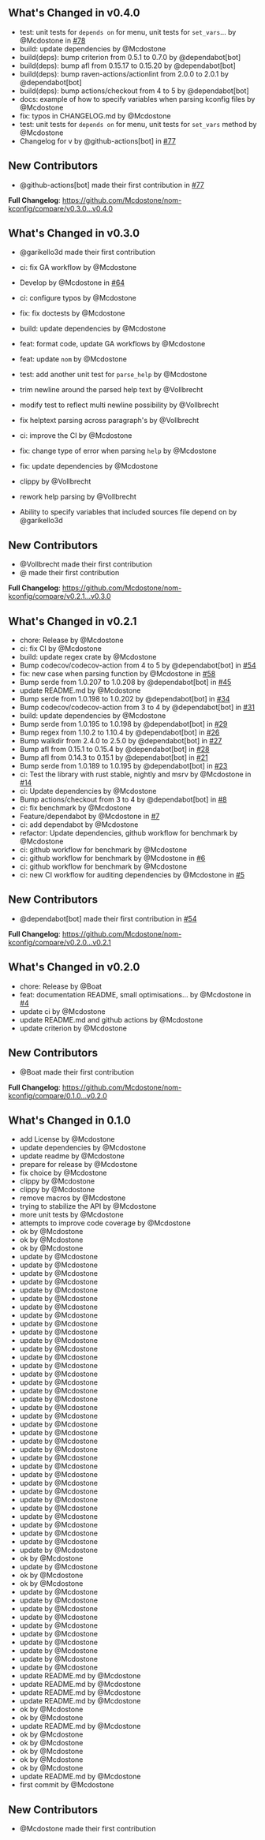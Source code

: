 ## What's Changed in v0.4.0
* test: unit tests for `depends on` for menu, unit tests for `set_vars`… by @Mcdostone in [#78](https://github.com/Mcdostone/nom-kconfig/pull/78)
* build: update dependencies by @Mcdostone
* build(deps): bump criterion from 0.5.1 to 0.7.0 by @dependabot[bot]
* build(deps): bump afl from 0.15.17 to 0.15.20 by @dependabot[bot]
* build(deps): bump raven-actions/actionlint from 2.0.0 to 2.0.1 by @dependabot[bot]
* build(deps): bump actions/checkout from 4 to 5 by @dependabot[bot]
* docs: example of how to specify variables when parsing kconfig files by @Mcdostone
* fix: typos in CHANGELOG.md by @Mcdostone
* test: unit tests for `depends on` for menu, unit tests for `set_vars` method by @Mcdostone
* Changelog for v by @github-actions[bot] in [#77](https://github.com/Mcdostone/nom-kconfig/pull/77)

## New Contributors
* @github-actions[bot] made their first contribution in [#77](https://github.com/Mcdostone/nom-kconfig/pull/77)

**Full Changelog**: https://github.com/Mcdostone/nom-kconfig/compare/v0.3.0...v0.4.0

## What's Changed in v0.3.0

* @garikello3d made their first contribution

* ci: fix GA workflow by @Mcdostone
* Develop by @Mcdostone in [#64](https://github.com/Mcdostone/nom-kconfig/pull/64)
* ci: configure typos by @Mcdostone
* fix: fix doctests by @Mcdostone
* build: update dependencies by @Mcdostone
* feat: format code, update GA workflows by @Mcdostone
* feat: update `nom` by @Mcdostone
* test: add another unit test for `parse_help` by @Mcdostone
* trim newline around the parsed help text by @Vollbrecht
* modify test to reflect multi newline possibility by @Vollbrecht
* fix helptext parsing across paragraph's by @Vollbrecht
* ci: improve the CI by @Mcdostone
* fix: change type of error when parsing `help` by @Mcdostone
* fix: update dependencies by @Mcdostone
* clippy by @Vollbrecht
* rework help parsing by @Vollbrecht
* Ability to specify variables that included sources file depend on by @garikello3d

## New Contributors
* @Vollbrecht made their first contribution
* @ made their first contribution

**Full Changelog**: https://github.com/Mcdostone/nom-kconfig/compare/v0.2.1...v0.3.0

## What's Changed in v0.2.1
* chore: Release by @Mcdostone
* ci: fix CI by @Mcdostone
* build: update regex crate by @Mcdostone
* Bump codecov/codecov-action from 4 to 5 by @dependabot[bot] in [#54](https://github.com/Mcdostone/nom-kconfig/pull/54)
* fix: new case when parsing function by @Mcdostone in [#58](https://github.com/Mcdostone/nom-kconfig/pull/58)
* Bump serde from 1.0.207 to 1.0.208 by @dependabot[bot] in [#45](https://github.com/Mcdostone/nom-kconfig/pull/45)
* update README.md by @Mcdostone
* Bump serde from 1.0.198 to 1.0.202 by @dependabot[bot] in [#34](https://github.com/Mcdostone/nom-kconfig/pull/34)
* Bump codecov/codecov-action from 3 to 4 by @dependabot[bot] in [#31](https://github.com/Mcdostone/nom-kconfig/pull/31)
* build: update dependencies by @Mcdostone
* Bump serde from 1.0.195 to 1.0.198 by @dependabot[bot] in [#29](https://github.com/Mcdostone/nom-kconfig/pull/29)
* Bump regex from 1.10.2 to 1.10.4 by @dependabot[bot] in [#26](https://github.com/Mcdostone/nom-kconfig/pull/26)
* Bump walkdir from 2.4.0 to 2.5.0 by @dependabot[bot] in [#27](https://github.com/Mcdostone/nom-kconfig/pull/27)
* Bump afl from 0.15.1 to 0.15.4 by @dependabot[bot] in [#28](https://github.com/Mcdostone/nom-kconfig/pull/28)
* Bump afl from 0.14.3 to 0.15.1 by @dependabot[bot] in [#21](https://github.com/Mcdostone/nom-kconfig/pull/21)
* Bump serde from 1.0.189 to 1.0.195 by @dependabot[bot] in [#23](https://github.com/Mcdostone/nom-kconfig/pull/23)
* ci: Test the library with rust stable, nightly and msrv by @Mcdostone in [#14](https://github.com/Mcdostone/nom-kconfig/pull/14)
* ci: Update dependencies by @Mcdostone
* Bump actions/checkout from 3 to 4 by @dependabot[bot] in [#8](https://github.com/Mcdostone/nom-kconfig/pull/8)
* ci: fix benchmark by @Mcdostone
* Feature/dependabot by @Mcdostone in [#7](https://github.com/Mcdostone/nom-kconfig/pull/7)
* ci: add dependabot by @Mcdostone
* refactor: Update dependencies, github workflow for benchmark by @Mcdostone
* ci: github workflow for benchmark by @Mcdostone
* ci: github workflow for benchmark by @Mcdostone in [#6](https://github.com/Mcdostone/nom-kconfig/pull/6)
* ci: github workflow for benchmark by @Mcdostone
* ci: new CI workflow for auditing dependencies by @Mcdostone in [#5](https://github.com/Mcdostone/nom-kconfig/pull/5)

## New Contributors
* @dependabot[bot] made their first contribution in [#54](https://github.com/Mcdostone/nom-kconfig/pull/54)

**Full Changelog**: https://github.com/Mcdostone/nom-kconfig/compare/v0.2.0...v0.2.1

## What's Changed in v0.2.0
* chore: Release by @Boat
* feat: documentation README, small optimisations… by @Mcdostone in [#4](https://github.com/Mcdostone/nom-kconfig/pull/4)
* update ci by @Mcdostone
* update README.md and github actions by @Mcdostone
* update criterion by @Mcdostone

## New Contributors
* @Boat made their first contribution

**Full Changelog**: https://github.com/Mcdostone/nom-kconfig/compare/0.1.0...v0.2.0

## What's Changed in 0.1.0
* add License by @Mcdostone
* update dependencies by @Mcdostone
* update readme by @Mcdostone
* prepare for release by @Mcdostone
* fix choice by @Mcdostone
* clippy by @Mcdostone
* clippy by @Mcdostone
* remove macros by @Mcdostone
* trying to stabilize the API by @Mcdostone
* more unit tests by @Mcdostone
* attempts to improve code coverage by @Mcdostone
* ok by @Mcdostone
* ok by @Mcdostone
* ok by @Mcdostone
* update by @Mcdostone
* update by @Mcdostone
* update by @Mcdostone
* update by @Mcdostone
* update by @Mcdostone
* update by @Mcdostone
* update by @Mcdostone
* update by @Mcdostone
* update by @Mcdostone
* update by @Mcdostone
* update by @Mcdostone
* update by @Mcdostone
* update by @Mcdostone
* update by @Mcdostone
* update by @Mcdostone
* update by @Mcdostone
* update by @Mcdostone
* update by @Mcdostone
* update by @Mcdostone
* update by @Mcdostone
* update by @Mcdostone
* update by @Mcdostone
* update by @Mcdostone
* update by @Mcdostone
* update by @Mcdostone
* update by @Mcdostone
* update by @Mcdostone
* update by @Mcdostone
* update by @Mcdostone
* update by @Mcdostone
* update by @Mcdostone
* update by @Mcdostone
* update by @Mcdostone
* update by @Mcdostone
* update by @Mcdostone
* update by @Mcdostone
* ok by @Mcdostone
* update by @Mcdostone
* ok by @Mcdostone
* ok by @Mcdostone
* update by @Mcdostone
* update by @Mcdostone
* update by @Mcdostone
* update by @Mcdostone
* update by @Mcdostone
* update by @Mcdostone
* update by @Mcdostone
* update by @Mcdostone
* update by @Mcdostone
* update by @Mcdostone
* update README.md by @Mcdostone
* update README.md by @Mcdostone
* update README.md by @Mcdostone
* update README.md by @Mcdostone
* ok by @Mcdostone
* ok by @Mcdostone
* update README.md by @Mcdostone
* ok by @Mcdostone
* ok by @Mcdostone
* ok by @Mcdostone
* ok by @Mcdostone
* ok by @Mcdostone
* update README.md by @Mcdostone
* first commit by @Mcdostone

## New Contributors
* @Mcdostone made their first contribution

<!-- generated by git-cliff -->
